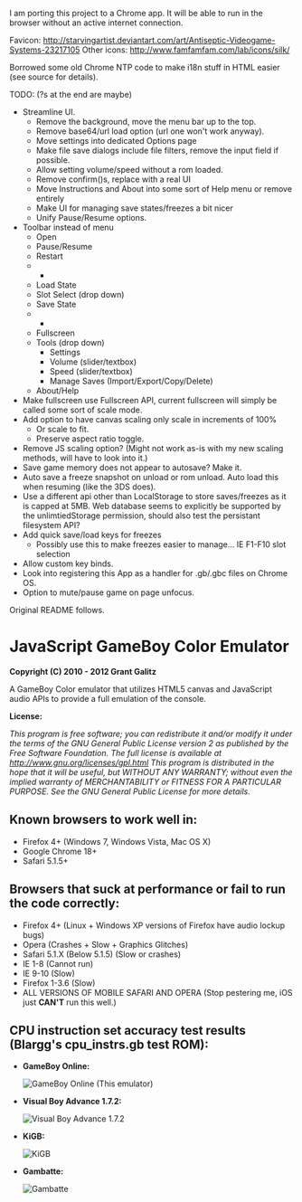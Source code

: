 I am porting this project to a Chrome app.  It will be able to run in the browser without an active internet connection.

Favicon: http://starvingartist.deviantart.com/art/Antiseptic-Videogame-Systems-23217105
Other icons: http://www.famfamfam.com/lab/icons/silk/

Borrowed some old Chrome NTP code to make i18n stuff in HTML easier (see source for details).

TODO: (?s at the end are maybe)
- Streamline UI.
  - Remove the background, move the menu bar up to the top.
  - Remove base64/url load option (url one won't work anyway).
  - Move settings into dedicated Options page
  - Make file save dialogs include file filters, remove the input field if possible.
  - Allow setting volume/speed without a rom loaded.
  - Remove confirm()s, replace with a real UI
  - Move Instructions and About into some sort of Help menu or remove entirely
  - Make UI for managing save states/freezes a bit nicer
  - Unify Pause/Resume options.
- Toolbar instead of menu
	- Open
	- Pause/Resume
	- Restart
	- -
	- Load State
	- Slot Select (drop down)
	- Save State
	- -
	- Fullscreen
	- Tools (drop down)
		- Settings
		- Volume (slider/textbox)
		- Speed (slider/textbox)
		- Manage Saves (Import/Export/Copy/Delete)
	- About/Help
- Make fullscreen use Fullscreen API, current fullscreen will simply be called some sort of scale mode.
- Add option to have canvas scaling only scale in increments of 100%
	- Or scale to fit.
	- Preserve aspect ratio toggle.
- Remove JS scaling option?  (Might not work as-is with my new scaling methods, will have to look into it.)
- Save game memory does not appear to autosave?  Make it.
- Auto save a freeze snapshot on unload or rom unload.  Auto load this when resuming (like the 3DS does).
- Use a different api other than LocalStorage to store saves/freezes as it is capped at 5MB.  Web database seems to explicitly be supported by the unlimtiedStorage permission, should also test the persistant filesystem API?
- Add quick save/load keys for freezes
  - Possibly use this to make freezes easier to manage... IE F1-F10 slot selection
- Allow custom key binds.
- Look into registering this App as a handler for .gb/.gbc files on Chrome OS.
- Option to mute/pause game on page unfocus.

Original README follows.

JavaScript GameBoy Color Emulator
=================================

**Copyright (C) 2010 - 2012 Grant Galitz**

A GameBoy Color emulator that utilizes HTML5 canvas and JavaScript audio APIs to provide a full emulation of the console.

**License:**

*This program is free software; you can redistribute it and/or
modify it under the terms of the GNU General Public License
version 2 as published by the Free Software Foundation.
The full license is available at http://www.gnu.org/licenses/gpl.html
This program is distributed in the hope that it will be useful,
but WITHOUT ANY WARRANTY; without even the implied warranty of
MERCHANTABILITY or FITNESS FOR A PARTICULAR PURPOSE. See the
GNU General Public License for more details.*

Known browsers to work well in:
-------------------------------

* Firefox 4+ (Windows 7, Windows Vista, Mac OS X)
* Google Chrome 18+
* Safari 5.1.5+

Browsers that suck at performance or fail to run the code correctly:
--------------------------------------------------------------------

* Firefox 4+ (Linux + Windows XP versions of Firefox have audio lockup bugs)
* Opera (Crashes + Slow + Graphics Glitches)
* Safari 5.1.X (Below 5.1.5) (Slow or crashes)
* IE 1-8 (Cannot run)
* IE 9-10 (Slow)
* Firefox 1-3.6 (Slow)
* ALL VERSIONS OF MOBILE SAFARI AND OPERA (Stop pestering me, iOS just **CAN'T** run this well.)

CPU instruction set accuracy test results (Blargg's cpu_instrs.gb test ROM):
-----------------------------------------------------

* **GameBoy Online:**

	![GameBoy Online (This emulator)](http://i.imgur.com/ivs7F.png "Passes")
* **Visual Boy Advance 1.7.2:**
	
	![Visual Boy Advance 1.7.2](http://i.imgur.com/NYnYu.png "Fails")
* **KiGB:**

	![KiGB](http://i.imgur.com/eYHDH.png "Fails")
* **Gambatte:**

	![Gambatte](http://i.imgur.com/vGHFz.png "Passes")
